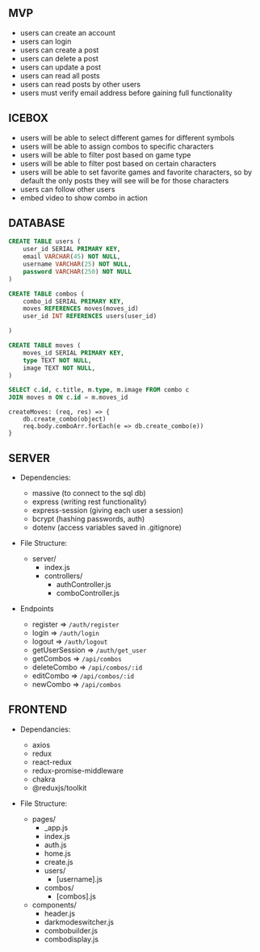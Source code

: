 ## MVP

- users can create an account
- users can login
- users can create a post
- users can delete a post
- users can update a post
- users can read all posts
- users can read posts by other users
- users must verify email address before gaining full functionality

## ICEBOX

- users will be able to select different games for different symbols
- users will be able to assign combos to specific characters
- users will be able to filter post based on game type
- users will be able to filter post based on certain characters
- users will be able to set favorite games and favorite characters, so by default the only posts they will see will be for those characters
- users can follow other users
- embed video to show combo in action

## DATABASE

```SQL
CREATE TABLE users (
    user_id SERIAL PRIMARY KEY,
    email VARCHAR(45) NOT NULL,
    username VARCHAR(25) NOT NULL,
    password VARCHAR(250) NOT NULL
)
```

```SQL
CREATE TABLE combos (
    combo_id SERIAL PRIMARY KEY,
    moves REFERENCES moves(moves_id)
    user_id INT REFERENCES users(user_id)

)
```

```SQL
CREATE TABLE moves (
    moves_id SERIAL PRIMARY KEY,
    type TEXT NOT NULL,
    image TEXT NOT NULL,
)

SELECT c.id, c.title, m.type, m.image FROM combo c
JOIN moves m ON c.id = m.moves_id
```

```JS
createMoves: (req, res) => {
    db.create_combo(object)
    req.body.comboArr.forEach(e => db.create_combo(e))
}
```

## SERVER

- Dependencies: 
    - massive (to connect to the sql db)
    - express (writing rest functionality)
    - express-session (giving each user a session)
    - bcrypt (hashing passwords, auth)
    - dotenv (access variables saved in .gitignore)

- File Structure: 
    - server/
        - index.js
        - controllers/
            - authController.js
            - comboController.js

- Endpoints
    - register => `/auth/register`
    - login => `/auth/login`
    - logout => `/auth/logout`
    - getUserSession => `/auth/get_user`
    - getCombos => `/api/combos`
    - deleteCombo => `/api/combos/:id`
    - editCombo => `/api/combos/:id`
    - newCombo => `/api/combos`

## FRONTEND

- Dependancies: 
    - axios
    - redux
    - react-redux
    - redux-promise-middleware
    - chakra
    - @reduxjs/toolkit

- File Structure:
    - pages/
        - _app.js
        - index.js
        - auth.js
        - home.js
        - create.js
        - users/
            - [username].js
        - combos/
            - [combos].js
    - components/
        - header.js
        - darkmodeswitcher.js
        - combobuilder.js
        - combodisplay.js

